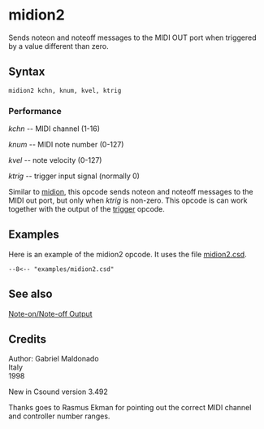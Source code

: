 <!--
id:midion2
category:Real-time MIDI:Note Output
-->
# midion2
Sends noteon and noteoff messages to the MIDI OUT port when triggered by a value different than zero.

## Syntax
``` csound-orc
midion2 kchn, knum, kvel, ktrig
```

### Performance

_kchn_ -- MIDI channel (1-16)

_knum_ -- MIDI note number (0-127)

_kvel_ -- note velocity (0-127)

_ktrig_ -- trigger input signal (normally 0)

Similar to [midion](../../opcodes/midion), this opcode sends noteon and noteoff messages to the MIDI out port, but only when _ktrig_ is non-zero. This opcode is can work together with the output of the [trigger](../../opcodes/trigger) opcode.

## Examples

Here is an example of the midion2 opcode. It uses the file [midion2.csd](../../examples/midion2.csd).

``` csound-csd title="Example of the midion2 opcode." linenums="1"
--8<-- "examples/midion2.csd"
```

## See also

[Note-on/Note-off Output](../../midi/onoff)

## Credits

Author: Gabriel Maldonado<br>
Italy<br>
1998<br>

New in Csound version 3.492

Thanks goes to Rasmus Ekman for pointing out the correct MIDI channel and controller number ranges.
